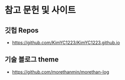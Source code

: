 # 참고 문헌 및 사이트


## 깃헙 Repos
- https://github.com/KimYC1223/KimYC1223.github.io


## 기술 블로그 theme
- https://github.com/morethanmin/morethan-log

